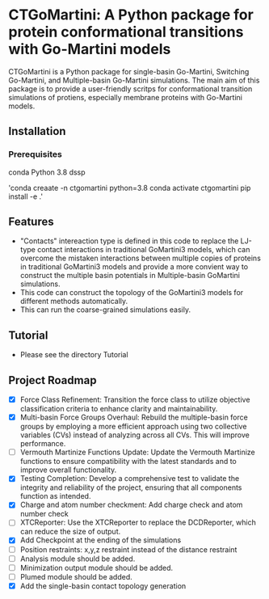 # CTGoMartini: A Python package for protein conformational transitions with Go-Martini models

CTGoMartini is a Python package for single-basin Go-Martini, Switching Go-Martini, and Multiple-basin Go-Martini simulations. The main aim of this package is to provide a user-friendly scritps for conformational transition simulations of protiens, especially membrane proteins with Go-Martini models.


## Installation
### Prerequisites
conda
Python 3.8
dssp


'conda creaate -n ctgomartini python=3.8
conda activate ctgomartini
pip install -e .'

## Features
- "Contacts" intereaction type is defined in this code to replace the LJ-type contact interactions in traditional GoMartini3 models, which can overcome the mistaken interactions between multiple copies of proteins in traditional GoMartini3 models and provide a more convient way to construct the multiple basin potentials in Multiple-basin GoMartini simulations.
- This code can construct the topology of the GoMartini3 models for different methods automatically.
- This can run the coarse-grained simulations easily.

## Tutorial
- Please see the directory Tutorial





## Project Roadmap
- [x] Force Class Refinement: Transition the force class to utilize objective classification criteria to enhance clarity and maintainability.
- [x] Multi-basin Force Groups Overhaul: Rebuild the multiple-basin force groups by employing a more efficient approach using two collective variables (CVs) instead of analyzing across all CVs. This will improve performance.
- [ ] Vermouth Martinize Functions Update: Update the Vermouth Martinize functions to ensure compatibility with the latest standards and to improve overall functionality.
- [x] Testing Completion: Develop a comprehensive test to validate the integrity and reliability of the project, ensuring that all components function as intended.
- [x] Charge and atom number checkment: Add charge check and atom number check
- [ ] XTCReporter: Use the XTCReporter to replace the DCDReporter, which can reduce the size of output.
- [x] Add Checkpoint at the ending of the simulations
- [ ] Position restraints: x,y,z restraint instead of the distance restraint
- [ ] Analysis module should be added.
- [ ] Minimization output module should be added.
- [ ] Plumed module should be added.
- [x] Add the single-basin contact topology generation